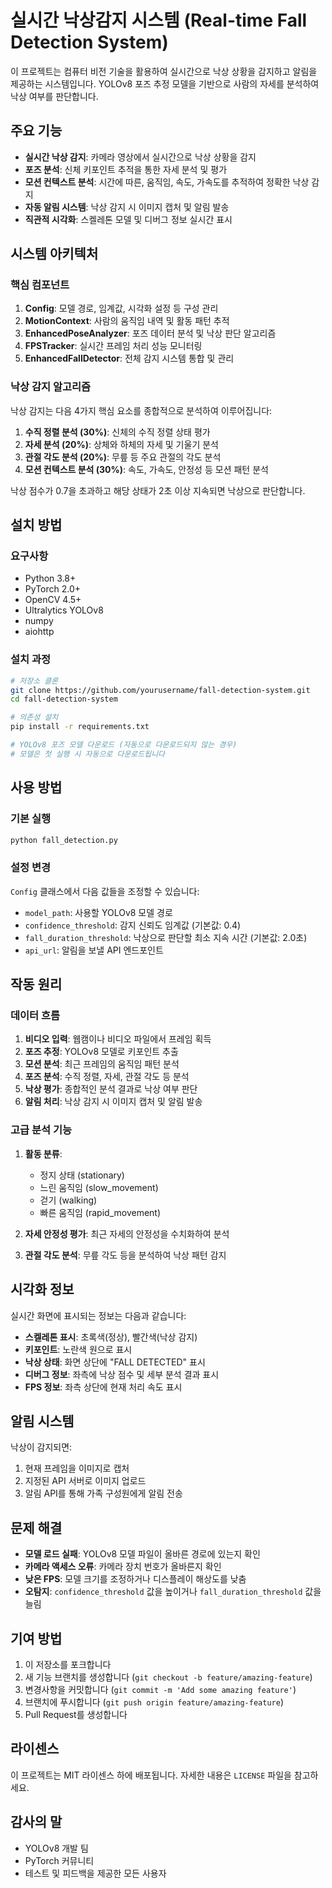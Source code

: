 # 실시간 낙상감지 시스템 (Real-time Fall Detection System)

이 프로젝트는 컴퓨터 비전 기술을 활용하여 실시간으로 낙상 상황을 감지하고 알림을 제공하는 시스템입니다. YOLOv8 포즈 추정 모델을 기반으로 사람의 자세를 분석하여 낙상 여부를 판단합니다.

## 주요 기능

- **실시간 낙상 감지**: 카메라 영상에서 실시간으로 낙상 상황을 감지
- **포즈 분석**: 신체 키포인트 추적을 통한 자세 분석 및 평가
- **모션 컨텍스트 분석**: 시간에 따른, 움직임, 속도, 가속도를 추적하여 정확한 낙상 감지
- **자동 알림 시스템**: 낙상 감지 시 이미지 캡처 및 알림 발송
- **직관적 시각화**: 스켈레톤 모델 및 디버그 정보 실시간 표시

## 시스템 아키텍처

### 핵심 컴포넌트

1. **Config**: 모델 경로, 임계값, 시각화 설정 등 구성 관리
2. **MotionContext**: 사람의 움직임 내역 및 활동 패턴 추적
3. **EnhancedPoseAnalyzer**: 포즈 데이터 분석 및 낙상 판단 알고리즘
4. **FPSTracker**: 실시간 프레임 처리 성능 모니터링
5. **EnhancedFallDetector**: 전체 감지 시스템 통합 및 관리

### 낙상 감지 알고리즘

낙상 감지는 다음 4가지 핵심 요소를 종합적으로 분석하여 이루어집니다:

1. **수직 정렬 분석 (30%)**: 신체의 수직 정렬 상태 평가
2. **자세 분석 (20%)**: 상체와 하체의 자세 및 기울기 분석
3. **관절 각도 분석 (20%)**: 무릎 등 주요 관절의 각도 분석
4. **모션 컨텍스트 분석 (30%)**: 속도, 가속도, 안정성 등 모션 패턴 분석

낙상 점수가 0.7을 초과하고 해당 상태가 2초 이상 지속되면 낙상으로 판단합니다.

## 설치 방법

### 요구사항

- Python 3.8+
- PyTorch 2.0+
- OpenCV 4.5+
- Ultralytics YOLOv8
- numpy
- aiohttp

### 설치 과정

```bash
# 저장소 클론
git clone https://github.com/yourusername/fall-detection-system.git
cd fall-detection-system

# 의존성 설치
pip install -r requirements.txt

# YOLOv8 포즈 모델 다운로드 (자동으로 다운로드되지 않는 경우)
# 모델은 첫 실행 시 자동으로 다운로드됩니다
```

## 사용 방법

### 기본 실행

```bash
python fall_detection.py
```

### 설정 변경

`Config` 클래스에서 다음 값들을 조정할 수 있습니다:

- `model_path`: 사용할 YOLOv8 모델 경로
- `confidence_threshold`: 감지 신뢰도 임계값 (기본값: 0.4)
- `fall_duration_threshold`: 낙상으로 판단할 최소 지속 시간 (기본값: 2.0초)
- `api_url`: 알림을 보낼 API 엔드포인트

## 작동 원리

### 데이터 흐름

1. **비디오 입력**: 웹캠이나 비디오 파일에서 프레임 획득
2. **포즈 추정**: YOLOv8 모델로 키포인트 추출
3. **모션 분석**: 최근 프레임의 움직임 패턴 분석
4. **포즈 분석**: 수직 정렬, 자세, 관절 각도 등 분석
5. **낙상 평가**: 종합적인 분석 결과로 낙상 여부 판단
6. **알림 처리**: 낙상 감지 시 이미지 캡처 및 알림 발송

### 고급 분석 기능

1. **활동 분류**:
   - 정지 상태 (stationary)
   - 느린 움직임 (slow_movement)
   - 걷기 (walking)
   - 빠른 움직임 (rapid_movement)

2. **자세 안정성 평가**: 최근 자세의 안정성을 수치화하여 분석

3. **관절 각도 분석**: 무릎 각도 등을 분석하여 낙상 패턴 감지

## 시각화 정보

실시간 화면에 표시되는 정보는 다음과 같습니다:

- **스켈레톤 표시**: 초록색(정상), 빨간색(낙상 감지)
- **키포인트**: 노란색 원으로 표시
- **낙상 상태**: 화면 상단에 "FALL DETECTED" 표시
- **디버그 정보**: 좌측에 낙상 점수 및 세부 분석 결과 표시
- **FPS 정보**: 좌측 상단에 현재 처리 속도 표시

## 알림 시스템

낙상이 감지되면:

1. 현재 프레임을 이미지로 캡처
2. 지정된 API 서버로 이미지 업로드
3. 알림 API를 통해 가족 구성원에게 알림 전송

## 문제 해결

- **모델 로드 실패**: YOLOv8 모델 파일이 올바른 경로에 있는지 확인
- **카메라 액세스 오류**: 카메라 장치 번호가 올바른지 확인
- **낮은 FPS**: 모델 크기를 조정하거나 디스플레이 해상도를 낮춤
- **오탐지**: `confidence_threshold` 값을 높이거나 `fall_duration_threshold` 값을 늘림

## 기여 방법

1. 이 저장소를 포크합니다
2. 새 기능 브랜치를 생성합니다 (`git checkout -b feature/amazing-feature`)
3. 변경사항을 커밋합니다 (`git commit -m 'Add some amazing feature'`)
4. 브랜치에 푸시합니다 (`git push origin feature/amazing-feature`)
5. Pull Request를 생성합니다

## 라이센스

이 프로젝트는 MIT 라이센스 하에 배포됩니다. 자세한 내용은 `LICENSE` 파일을 참고하세요.

## 감사의 말

- YOLOv8 개발 팀
- PyTorch 커뮤니티
- 테스트 및 피드백을 제공한 모든 사용자